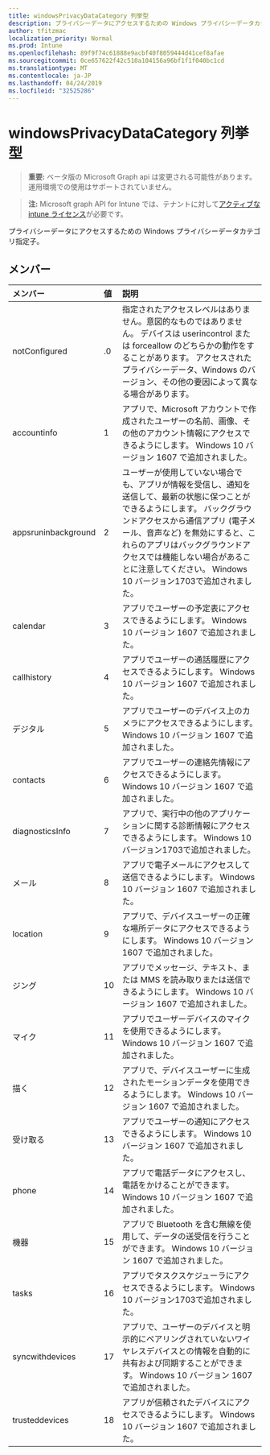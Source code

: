```yaml
---
title: windowsPrivacyDataCategory 列挙型
description: プライバシーデータにアクセスするための Windows プライバシーデータカテゴリ指定子。
author: tfitzmac
localization_priority: Normal
ms.prod: Intune
ms.openlocfilehash: 89f9f74c61888e9acbf40f8059444d41cef8afae
ms.sourcegitcommit: 0ce657622f42c510a104156a96bf1f1f040bc1cd
ms.translationtype: MT
ms.contentlocale: ja-JP
ms.lasthandoff: 04/24/2019
ms.locfileid: "32525286"
---
```

# <a name="windowsprivacydatacategory-enum-type"></a>windowsPrivacyDataCategory 列挙型

> **重要:** ベータ版の Microsoft Graph api は変更される可能性があります。運用環境での使用はサポートされていません。

> **注:** Microsoft graph API for Intune では、テナントに対して[アクティブな intune ライセンス](https://go.microsoft.com/fwlink/?linkid=839381)が必要です。

プライバシーデータにアクセスするための Windows プライバシーデータカテゴリ指定子。

## <a name="members"></a>メンバー
|メンバー|値|説明|
|:---|:---|:---|
|notConfigured|.0|指定されたアクセスレベルはありません。意図的なものではありません。 デバイスは userincontrol または forceallow のどちらかの動作をすることがあります。 アクセスされたプライバシーデータ、Windows のバージョン、その他の要因によって異なる場合があります。|
|accountinfo|1 |アプリで、Microsoft アカウントで作成されたユーザーの名前、画像、その他のアカウント情報にアクセスできるようにします。 Windows 10 バージョン 1607 で追加されました。|
|appsruninbackground|2 |ユーザーが使用していない場合でも、アプリが情報を受信し、通知を送信して、最新の状態に保つことができるようにします。 バックグラウンドアクセスから通信アプリ (電子メール、音声など) を無効にすると、これらのアプリはバックグラウンドアクセスでは機能しない場合があることに注意してください。 Windows 10 バージョン1703で追加されました。|
|calendar|3 |アプリでユーザーの予定表にアクセスできるようにします。 Windows 10 バージョン 1607 で追加されました。|
|callhistory|4 |アプリでユーザーの通話履歴にアクセスできるようにします。 Windows 10 バージョン 1607 で追加されました。|
|デジタル|5 |アプリでユーザーのデバイス上のカメラにアクセスできるようにします。 Windows 10 バージョン 1607 で追加されました。|
|contacts|6 |アプリでユーザーの連絡先情報にアクセスできるようにします。 Windows 10 バージョン 1607 で追加されました。|
|diagnosticsInfo|7 |アプリで、実行中の他のアプリケーションに関する診断情報にアクセスできるようにします。 Windows 10 バージョン1703で追加されました。|
|メール|8 |アプリで電子メールにアクセスして送信できるようにします。 Windows 10 バージョン 1607 で追加されました。|
|location|9 |アプリで、デバイスユーザーの正確な場所データにアクセスできるようにします。 Windows 10 バージョン 1607 で追加されました。|
|ジング|10  |アプリでメッセージ、テキスト、または MMS を読み取りまたは送信できるようにします。 Windows 10 バージョン 1607 で追加されました。|
|マイク|11 |アプリでユーザーデバイスのマイクを使用できるようにします。 Windows 10 バージョン 1607 で追加されました。|
|描く|12 |アプリで、デバイスユーザーに生成されたモーションデータを使用できるようにします。 Windows 10 バージョン 1607 で追加されました。|
|受け取る|13 |アプリでユーザーの通知にアクセスできるようにします。 Windows 10 バージョン 1607 で追加されました。|
|phone|14 |アプリで電話データにアクセスし、電話をかけることができます。 Windows 10 バージョン 1607 で追加されました。|
|機器|15 |アプリで Bluetooth を含む無線を使用して、データの送受信を行うことができます。 Windows 10 バージョン 1607 で追加されました。|
|tasks|16 |アプリでタスクスケジューラにアクセスできるようにします。 Windows 10 バージョン1703で追加されました。|
|syncwithdevices|17 |アプリで、ユーザーのデバイスと明示的にペアリングされていないワイヤレスデバイスとの情報を自動的に共有および同期することができます。 Windows 10 バージョン 1607 で追加されました。|
|trusteddevices|18 |アプリが信頼されたデバイスにアクセスできるようにします。 Windows 10 バージョン 1607 で追加されました。|





